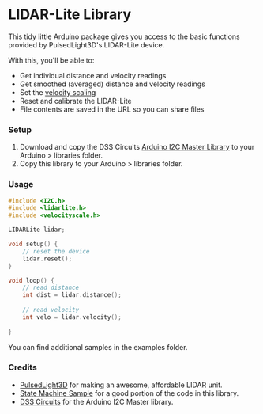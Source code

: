 # LIDAR-Lite Library

This tidy little Arduino package gives you access to the basic functions provided by PulsedLight3D's LIDAR-Lite device.

With this, you'll be able to:

 * Get individual distance and velocity readings
 * Get smoothed (averaged) distance and velocity readings
 * Set the [velocity scaling](http://kb.pulsedlight3d.com/support/solutions/articles/5000549527-velocity-measurement)
 * Reset and calibrate the LIDAR-Lite
 * File contents are saved in the URL so you can share files

### Setup
1. Download and copy the DSS Circuits [Arduino I2C Master Library](http://www.dsscircuits.com/index.php/articles/66-arduino-i2c-master-library) to your Arduino > libraries folder.
2. Copy this library to your Arduino > libraries folder.

### Usage

```c++
#include <I2C.h>
#include <lidarlite.h>
#include <velocityscale.h>

LIDARLite lidar;	

void setup() {
	// reset the device
	lidar.reset();
}

void loop() {
	// read distance
	int dist = lidar.distance();
	
	// read velocity
	int velo = lidar.velocity();
		
}
```

You can find additional samples in the examples folder.

### Credits

 * [PulsedLight3D](http://pulsedlight3d.com) for making an awesome, affordable LIDAR unit.
 * [State Machine Sample](https://github.com/PulsedLight3D/LIDARLite_StateMachine) for a good portion of the code in this library.
 * [DSS Circuits](http://www.dsscircuits.com) for the Arduino I2C Master library.
